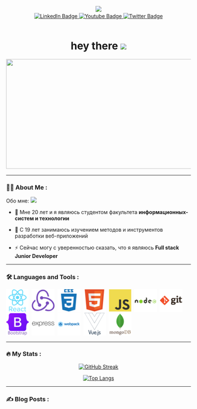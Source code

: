 <div id="header" align="center">
  <img src="https://media.giphy.com/media/M9gbBd9nbDrOTu1Mqx/giphy.gif" width="100"/>
  <div id="badges">
    <a href="your-linkedin-URL">
      <img src="https://img.shields.io/badge/LinkedIn-blue?style=for-the-badge&logo=linkedin&logoColor=white" alt="LinkedIn Badge"/>
    </a>
    <a href="your-youtube-URL">
      <img src="https://img.shields.io/badge/YouTube-red?style=for-the-badge&logo=youtube&logoColor=white" alt="Youtube Badge"/>
    </a>
    <a href="your-twitter-URL">
      <img src="https://img.shields.io/badge/Twitter-blue?style=for-the-badge&logo=twitter&logoColor=white" alt="Twitter Badge"/>
    </a>
  </div>
  <img src="https://komarev.com/ghpvc/?username=HamzaKotiev&style=flat-square&color=blue" alt=""/>
  <h1>
    hey there
    <img src="https://media.giphy.com/media/hvRJCLFzcasrR4ia7z/giphy.gif" width="30px"/>
  </h1>
</div>
<div align="center">
    <img src="ttps://media.giphy.com/media/f3iwJFOVOwuy7K6FFw/giphy.gif" width="600" height="300"/>
</div>

---

### :woman_technologist: About Me :
 Обо мне:
<img src="https://media.giphy.com/media/WUlplcMpOCEmTGBtBW/giphy.gif" width="30"> 
- :telescope:  Мне 20 лет и я являюсь студентом факультета **информационных-систем и технологии**

- :seedling: С 19 лет занимаюсь изучением  методов и инструментов разработки веб-приложений 

- :zap: Сейчас могу с  уверенностью сказать, что я являюсь **Full stack  Junior  Developer**


---

### :hammer_and_wrench: Languages and Tools :

<div>
 <img src="https://github.com/devicons/devicon/blob/master/icons/react/react-original-wordmark.svg" title="React" alt="React" width="62" height="62"/>&nbsp;
  <img src="https://github.com/devicons/devicon/blob/master/icons/redux/redux-original.svg" title="Redux" alt="Redux " width="62" height="62"/>&nbsp;
  <img src="https://github.com/devicons/devicon/blob/master/icons/css3/css3-plain-wordmark.svg"  title="CSS3" alt="CSS" width="62" height="62"/>&nbsp;
  <img src="https://github.com/devicons/devicon/blob/master/icons/html5/html5-original.svg" title="HTML5" alt="HTML" width="62" height="62"/>&nbsp;
  <img src="https://github.com/devicons/devicon/blob/master/icons/javascript/javascript-original.svg" title="JavaScript" alt="JavaScript" width="62" height="62"/>&nbsp;
  <img src="https://github.com/devicons/devicon/blob/master/icons/nodejs/nodejs-original-wordmark.svg" title="NodeJS" alt="NodeJS" width="62" height="62"/>&nbsp;
  <img src="https://github.com/devicons/devicon/blob/master/icons/git/git-original-wordmark.svg" title="Git" **alt="Git" width="62" height="62"/>
  <img src="https://github.com/devicons/devicon/blob/master/icons/bootstrap/bootstrap-original-wordmark.svg" title="Bootstrap"  alt=" Bootstrap" width="62" height="62"/>&nbsp;
   <img src="https://github.com/devicons/devicon/blob/master/icons/express/express-original-wordmark.svg" title="Express"  alt="Express" width="62" height="62"/>&nbsp;
   <img src="https://github.com/devicons/devicon/blob/master/icons/webpack/webpack-original-wordmark.svg" title="Webpack"  alt="Webpack" width="62" height="62"/>&nbsp;
  <img src="https://github.com/devicons/devicon/blob/master/icons/vuejs/vuejs-line-wordmark.svg" title="Vue.js"  alt="Vue.js" width="62" height="62"/>&nbsp;
   <img src="https://github.com/devicons/devicon/blob/master/icons/mongodb/mongodb-original-wordmark.svg" title="MongoDB"  alt="MongoDB" width="62" height="62"/>&nbsp;
</div>

---

### :fire: My Stats :
<div align="center">
  
[![GitHub Streak](http://github-readme-streak-stats.herokuapp.com?user=HamzaKotiev&theme=dark&background=000000)](https://git.io/streak-stats)

[![Top Langs](https://github-readme-stats.vercel.app/api/top-langs/?username=your-github-username&layout=compact&theme=vision-friendly-dark)](https://github.com/anuraghazra/github-readme-stats)
  
</div>

---

### :writing_hand: Blog Posts :
<!-- BLOG-POST-LIST:START -->
<!-- BLOG-POST-LIST:END -->

